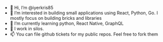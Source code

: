 - 👋 Hi, I’m @iyerkris85
- 👀 I’m interested in building small applications using React, Python, Go. I mostly focus on building bricks and libraries
- 🌱 I’m currently learning python, React Native, GraphQL
- 💞️ I work in silos. 
- 📫 You can file github tickets for my public repos. Feel free to fork them
